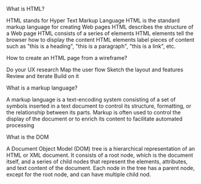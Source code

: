 What is HTML?

HTML stands for Hyper Text Markup Language
HTML is the standard markup language for creating Web pages
HTML describes the structure of a Web page
HTML consists of a series of elements
HTML elements tell the browser how to display the content
HTML elements label pieces of content such as "this is a heading", "this is a paragraph", "this is a link", etc.

How to create an HTML page from a wireframe?

Do your UX research
Map the user flow
Sketch the layout and features
Review and iterate
Build on it

What is a markup language?

A markup language is a text-encoding system consisting of a set of symbols inserted in a text document to control its structure, formatting, or the relationship between its parts. Markup is often used to control the display of the document or to enrich its content to facilitate automated processing

What is the DOM


A Document Object Model (DOM) tree is a hierarchical representation of an HTML or XML document. It consists of a root node, which is the document itself, and a series of child nodes that represent the elements, attributes, and text content of the document. Each node in the tree has a parent node, except for the root node, and can have multiple child nod.
